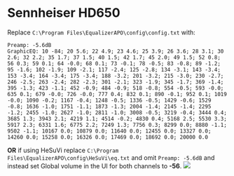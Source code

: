 # Sennheiser HD650
Replace `C:\Program Files\EqualizerAPO\config\config.txt` with:
```
Preamp: -5.6dB
GraphicEQ: 10 -84; 20 5.6; 22 4.9; 23 4.6; 25 3.9; 26 3.6; 28 3.1; 30 2.6; 32 2.2; 35 1.7; 37 1.5; 40 1.5; 42 1.7; 45 2.0; 49 1.5; 52 0.8; 56 0.3; 59 0.1; 64 -0.0; 68 0.1; 73 -0.1; 78 -0.5; 83 -0.8; 89 -1.2; 95 -1.6; 102 -1.9; 109 -2.1; 117 -2.4; 125 -2.8; 134 -3.1; 143 -3.4; 153 -3.4; 164 -3.4; 175 -3.4; 188 -3.2; 201 -3.2; 215 -3.0; 230 -2.7; 246 -2.5; 263 -2.4; 282 -2.3; 301 -2.1; 323 -1.9; 345 -1.7; 369 -1.4; 395 -1.3; 423 -1.1; 452 -0.9; 484 -0.9; 518 -0.8; 554 -0.5; 593 -0.0; 635 0.1; 679 -0.0; 726 -0.0; 777 0.4; 832 0.1; 890 -0.1; 952 0.1; 1019 -0.0; 1090 -0.2; 1167 -0.4; 1248 -0.5; 1336 -0.5; 1429 -0.6; 1529 -0.8; 1636 -1.0; 1751 -1.1; 1873 -1.3; 2004 -1.4; 2145 -1.4; 2295 -1.2; 2455 -1.0; 2627 -1.0; 2811 -1.0; 3008 -0.5; 3219 -0.4; 3444 0.4; 3685 1.3; 3943 2.1; 4219 1.1; 4514 -0.2; 4830 0.4; 5168 2.5; 5530 3.3; 5917 2.3; 6331 1.6; 6775 2.2; 7249 1.3; 7756 0.3; 8299 0.0; 8880 -1.1; 9502 -1.1; 10167 0.0; 10879 0.0; 11640 0.0; 12455 0.0; 13327 0.0; 14260 0.0; 15258 0.0; 16326 0.0; 17469 0.0; 18692 0.0; 20000 0.0
```
**OR** if using HeSuVi replace `C:\Program Files\EqualizerAPO\config\HeSuVi\eq.txt` and omit `Preamp: -5.6dB` and instead set Global volume in the UI for both channels to **-56**.
![](https://raw.githubusercontent.com/jaakkopasanen/AutoEq/master/results/SBAF-Serious/headphoncecom/onear/Sennheiser%20HD650/Sennheiser%20HD650.png)